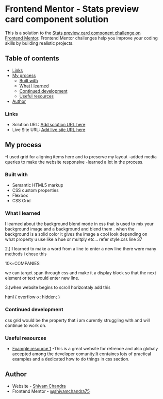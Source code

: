 # Frontend Mentor - Stats preview card component solution

This is a solution to the [Stats preview card component challenge on Frontend Mentor](https://www.frontendmentor.io/challenges/stats-preview-card-component-8JqbgoU62). Frontend Mentor challenges help you improve your coding skills by building realistic projects.

## Table of contents

- [Links](#links)
- [My process](#my-process)
  - [Built with](#built-with)
  - [What I learned](#what-i-learned)
  - [Continued development](#continued-development)
  - [Useful resources](#useful-resources)
- [Author](#author)

### Links

- Solution URL: [Add solution URL here](https://your-solution-url.com)
- Live Site URL: [Add live site URL here](https://shivamchandra75.github.io/stats-preview-card-component-main/)

## My process

-I used grid for aligning items here and to preserve my layout
-added media queries to make the website responsive
-learned a lot in the process.

### Built with

- Semantic HTML5 markup
- CSS custom properties
- Flexbox
- CSS Grid

### What I learned

I learned about the background blend mode in css that is used to mix your background image and a background and blend them . when the background is a solid color it gives the image a cool look depending on what property u use like a hue or multply etc...
refer style.css line 37

2.) I learned to make a word from a line to enter a new line there were many methods i chose this <p class="font"><span>10k+</span>COMPANIES</p>
we can target span through css and make it a display block so that the next element or text would enter new line.

3.)when website begins to scroll horizontaly add this

html {
overflow-x: hidden;
}

### Continued development

css grid would be the property that i am curently struggling with and will continue to work on.

### Useful resources

- [Example resource 1](https://www.w3schools.com) -This is a great website for refrence and also globaly accepted among the developer comunity.It containes lots of practical examples and a dedicated how to do things in css section.

## Author

- Website - [Shivam Chandra](https://shivamchandra75.github.io/stats-preview-card-component-main/)
- Frontend Mentor - [@shivamchandra75](https://www.frontendmentor.io/profile/shivamchandra75)

